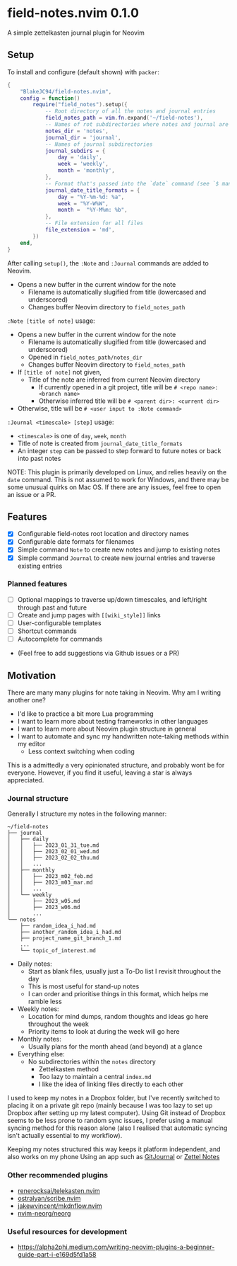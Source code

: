 # field-notes.nvim 0.1.0
A simple zettelkasten journal plugin for Neovim

## Setup

To install and configure (default shown) with `packer`:
```lua
{
    "BlakeJC94/field-notes.nvim",
    config = function()
        require("field_notes").setup({
            -- Root directory of all the notes and journal entries
            field_notes_path = vim.fn.expand('~/field-notes'),
            -- Names of rot subdirectories where notes and journal are located
            notes_dir = 'notes',
            journal_dir = 'journal',
            -- Names of journal subdirectories
            journal_subdirs = {
                day = 'daily',
                week = 'weekly',
                month = 'monthly',
            },
            -- Format that's passed into the `date` command (see `$ man date` for details)
            journal_date_title_formats = {
                day = "%Y-%m-%d: %a",
                week = "%Y-W%W",
                month =  "%Y-M%m: %b",
            },
            -- File extension for all files
            file_extension = 'md',
        })
    end,
}
```

After calling `setup()`, the `:Note` and `:Journal` commands are added to Neovim.
- Opens a new buffer in the current window for the note
    - Filename is automatically slugified from title (lowercased and underscored)
    - Changes buffer Neovim directory to `field_notes_path`

`:Note [title of note]` usage:
- Opens a new buffer in the current window for the note
    - Filename is automatically slugified from title (lowercased and underscored)
    - Opened in `field_notes_path/notes_dir`
    - Changes buffer Neovim directory to `field_notes_path`
- If `[title of note]` not given,
    - Title of the note are inferred from current Neovim directory
        - If currently opened in a git project, title will be `# <repo name>: <branch name>`
        - Otherwise inferred title will be `# <parent dir>: <current dir>`
- Otherwise, title will be `# <user input to :Note command>`

`:Journal <timescale> [step]` usage:
- `<timescale>` is one of `day`, `week`, `month`
- Title of note is created from `journal_date_title_formats`
- An integer `step` can be passed to step forward to future notes or back into past notes

NOTE: This plugin is primarily developed on Linux, and relies heavily on the `date` command. This is
not assumed to work for Windows, and there may be some unusual quirks on Mac OS. If there are any
issues, feel free to open an issue or a PR.

## Features
- [X] Configurable field-notes root location and directory names
- [X] Configurable date formats for filenames
- [X] Simple command `Note` to create new notes and jump to existing notes
- [X] Simple command `Journal` to create new journal entries and traverse existing entries

### Planned features
- [ ] Optional mappings to traverse up/down timescales, and left/right through past and future
- [ ] Create and jump pages with `[[wiki_style]]` links
- [ ] User-configurable templates
- [ ] Shortcut commands
- [ ] Autocomplete for commands
- (Feel free to add suggestions via Github issues or a PR)


## Motivation
There are many many plugins for note taking in Neovim. Why am I writing another one?

- I'd like to practice a bit more Lua programming
- I want to learn more about testing frameworks in other languages
- I want to learn more about Neovim plugin structure in general
- I want to automate and sync my handwritten note-taking methods within my editor
    - Less context switching when coding

This is a admittedly a very opinionated structure, and probably wont be for everyone. However, if
you find it useful, leaving a star is always appreciated.

### Journal structure
Generally I structure my notes in the following manner:
```
~/field-notes
├── journal
│   ├── daily
│   │   ├── 2023_01_31_tue.md
│   │   ├── 2023_02_01_wed.md
│   │   ├── 2023_02_02_thu.md
│   │   ...
│   ├── monthly
│   │   ├── 2023_m02_feb.md
│   │   ├── 2023_m03_mar.md
│   │   ...
│   └── weekly
│       ├── 2023_w05.md
│       ├── 2023_w06.md
│       ...
└── notes
    ├── random_idea_i_had.md
    ├── another_random_idea_i_had.md
    ├── project_name_git_branch_1.md
    ...
    └── topic_of_interest.md
```

* Daily notes:
    * Start as blank files, usually just a To-Do list I revisit throughout the day
    * This is most useful for stand-up notes
    * I can order and prioritise things in this format, which helps me ramble less
* Weekly notes:
    * Location for mind dumps, random thoughts and ideas go here throughout the week
    * Priority items to look at during the week will go here
* Monthly notes:
    * Usually plans for the month ahead (and beyond) at a glance
* Everything else:
    * No subdirectories within the `notes` directory
        * Zettelkasten method
        * Too lazy to maintain a central `index.md`
        * I like the idea of linking files directly to each other

I used to keep my notes in a Dropbox folder, but I've recently switched to placing it on a private
git repo (mainly because I was too lazy to set up Dropbox after setting up my latest computer).
Using Git instead of Dropbox seems to be less prone to random sync issues, I prefer using a manual
syncing method for this reason alone (also I realised that automatic syncing isn't actually
essential to my workflow).

Keeping my notes structured this way keeps it platform independent, and also works on my phone Using
an app such as [GitJournal](https://gitjournal.io/) or [Zettel Notes](https://znotes.thedoc.eu.org/)

### Other recommended plugins
- [renerocksai/telekasten.nvim](https://github.com/renerocksai/telekasten.nvim)
- [ostralyan/scribe.nvim](https://github.com/ostralyan/scribe.nvim)
- [jakewvincent/mkdnflow.nvim](https://github.com/jakewvincent/mkdnflow.nvim)
- [nvim-neorg/neorg](https://github.com/nvim-neorg/neorg)

### Useful resources for development
- https://alpha2phi.medium.com/writing-neovim-plugins-a-beginner-guide-part-i-e169d5fd1a58

